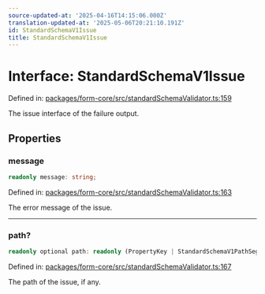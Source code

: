```yaml
---
source-updated-at: '2025-04-16T14:15:06.000Z'
translation-updated-at: '2025-05-06T20:21:10.191Z'
id: StandardSchemaV1Issue
title: StandardSchemaV1Issue
---
```


<!-- DO NOT EDIT: this page is autogenerated from the type comments -->

# Interface: StandardSchemaV1Issue

Defined in: [packages/form-core/src/standardSchemaValidator.ts:159](https://github.com/TanStack/form/blob/main/packages/form-core/src/standardSchemaValidator.ts#L159)

The issue interface of the failure output.

## Properties

### message

```ts
readonly message: string;
```

Defined in: [packages/form-core/src/standardSchemaValidator.ts:163](https://github.com/TanStack/form/blob/main/packages/form-core/src/standardSchemaValidator.ts#L163)

The error message of the issue.

***

### path?

```ts
readonly optional path: readonly (PropertyKey | StandardSchemaV1PathSegment)[];
```

Defined in: [packages/form-core/src/standardSchemaValidator.ts:167](https://github.com/TanStack/form/blob/main/packages/form-core/src/standardSchemaValidator.ts#L167)

The path of the issue, if any.

